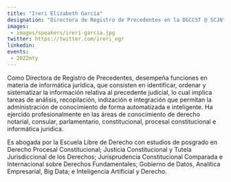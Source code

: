 ```yaml
---
title: "Ireri Elizabeth García"
designation: "Directora de Registro de Precedentes en la DGCCST @ SCJN"
images: 
 - images/speakers/ireri-garcia.jpg
twitter: https://twitter.com/ireri_egr
linkedin: 
events:
 - 2022mty
---
```


Como Directora de Registro de Precedentes,  desempeña funciones en materia de informática jurídica, que consisten en identificar, ordenar y sistematizar la información relativa al precedente judicial, lo cual implica tareas de análisis, recopilación, indización e integración que permitan la administración de conocimiento de forma automatizada e inteligente. Ha ejercido profesionalmente en las áreas de conocimiento de derecho notarial, consular,  parlamentario, constitucional, procesal constitucional e informática jurídica. 

Es abogada por la Escuela Libre de Derecho con estudios de posgrado en Derecho Procesal Constitucional; Justicia Constitucional y Tutela Jurisdiccional de los Derechos; Jurisprudencia Constitucional Comparada e Internacional sobre Derechos Fundamentales;  Gobierno de Datos, Analítica Empresarial, Big Data; e Inteligencia Artificial y Derecho.
 